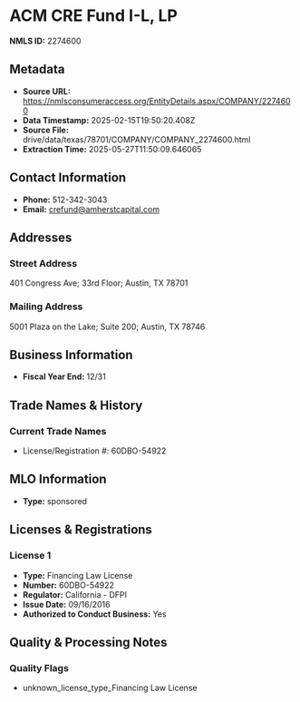 # ACM CRE Fund I-L, LP

**NMLS ID:** 2274600

## Metadata
- **Source URL:** https://nmlsconsumeraccess.org/EntityDetails.aspx/COMPANY/2274600
- **Data Timestamp:** 2025-02-15T19:50:20.408Z
- **Source File:** drive/data/texas/78701/COMPANY/COMPANY_2274600.html
- **Extraction Time:** 2025-05-27T11:50:09.646065

## Contact Information
- **Phone:** 512-342-3043
- **Email:** crefund@amherstcapital.com

## Addresses
### Street Address
401 Congress Ave; 33rd Floor; Austin, TX 78701

### Mailing Address
5001 Plaza on the Lake; Suite 200; Austin, TX 78746

## Business Information
- **Fiscal Year End:** 12/31

## Trade Names & History
### Current Trade Names
- License/Registration #: 60DBO-54922

## MLO Information
- **Type:** sponsored

## Licenses & Registrations

### License 1
- **Type:** Financing Law License
- **Number:** 60DBO-54922
- **Regulator:** California - DFPI
- **Issue Date:** 09/16/2016
- **Authorized to Conduct Business:** Yes

## Quality & Processing Notes
### Quality Flags
- unknown_license_type_Financing Law License
